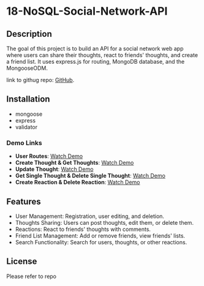 # 18-NoSQL-Social-Network-API

## Description
The goal of this project is to build an API for a social network web app where users can share their thoughts, react to friends' thoughts, and create a friend list. It uses express.js for routing, MongoDB database, and the MongooseODM.

link to githug repo: [GitHub](https://github.com/cdelacruzzin/18-NoSQL-Social-Network-API).

## Installation
- mongoose
- express
- validator

### **Demo Links**

- **User Routes**: [Watch Demo](https://drive.google.com/file/d/1LLFupdzFHYMWuNgAu92fogJ3H2XuNsuk/view)
- **Create Thought & Get Thoughts**: [Watch Demo](https://drive.google.com/file/d/12jMIGnGHtqoSjGw_0wgkOM8Y3yQt_9Cs/view)
- **Update Thought**: [Watch Demo](https://drive.google.com/file/d/1iMp6SQHqs3gc1ef-EqDNX1Py3zKDmJn5/view)
- **Get Single Thought & Delete Single Thought**: [Watch Demo](https://drive.google.com/file/d/1gJelFRblQFU-VFCeS2qFZqSbY5qLpng1/view)
- **Create Reaction & Delete Reaction**: [Watch Demo](https://drive.google.com/file/d/1CN8JJn66F5VhJ17c8LHzZvX494kFvXtS/view)


## Features
- User Management: Registration, user editing, and deletion.
- Thoughts Sharing: Users can post thoughts, edit them, or delete them.
- Reactions: React to friends' thoughts with comments.
- Friend List Management: Add or remove friends, view friends' lists.
- Search Functionality: Search for users, thoughts, or other reactions.

## License
Please refer to repo